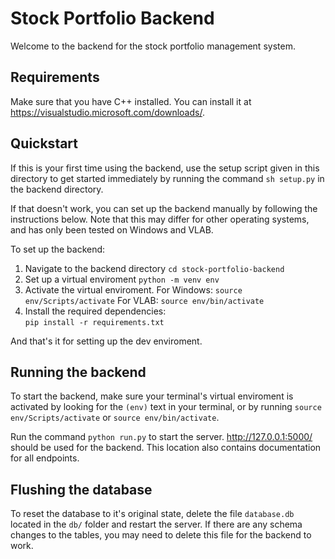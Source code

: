 # Stock Portfolio Backend
Welcome to the backend for the stock portfolio management system. 

## Requirements
Make sure that you have C++ installed. You can install it at https://visualstudio.microsoft.com/downloads/. 

## Quickstart
If this is your first time using the backend, use the setup script given in this directory to get started immediately by running the command `sh setup.py` in the backend directory.

If that doesn't work, you can set up the backend manually by following the instructions below. Note that this may differ for other operating systems, and has only been tested on Windows and VLAB.

To set up the backend:
1. Navigate to the backend directory
	`cd stock-portfolio-backend`
2. Set up a virtual enviroment
	`python -m venv env`
3. Activate the virtual enviroment. 	For Windows:
	`source env/Scripts/activate`
	For VLAB:
	`source env/bin/activate`
4. Install the required dependencies:   
	`pip install -r requirements.txt`

And that's it for setting up the dev enviroment.
## Running the backend
To start the backend, make sure your terminal's virtual enviroment is activated by looking for the `(env)` text in your terminal, or by running  `source env/Scripts/activate` or `source env/bin/activate`.

Run the command `python run.py` to start the server. http://127.0.0.1:5000/ should be used for the backend. This location also contains documentation for all endpoints.

## Flushing the database
To reset the database to it's original state, delete the file `database.db` located in the `db/` folder and restart the server. If there are any schema changes to the tables, you may need to delete this file for the backend to work.
